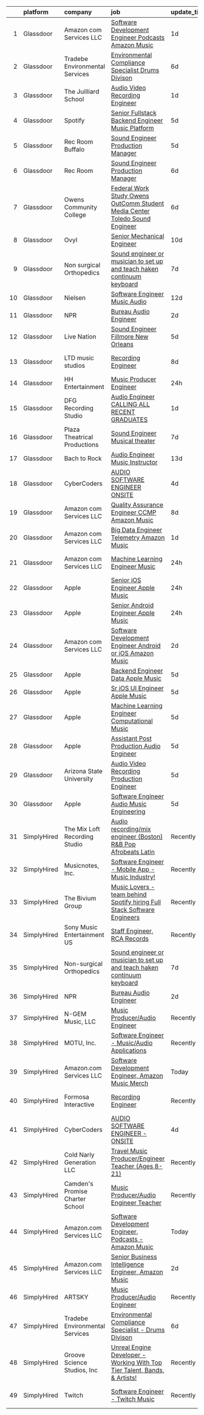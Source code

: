 

|    | platform    | company                         | job                                                                                                                                                                                                                                                                                                                                                                                                                                                                                                                                                                                                                                                                                                                                                                                                                                                                                                                                                                                                                                                                                                                                                                                                                                                                                                                                                                             | update_time   | location                  |
|---:|:------------|:--------------------------------|:--------------------------------------------------------------------------------------------------------------------------------------------------------------------------------------------------------------------------------------------------------------------------------------------------------------------------------------------------------------------------------------------------------------------------------------------------------------------------------------------------------------------------------------------------------------------------------------------------------------------------------------------------------------------------------------------------------------------------------------------------------------------------------------------------------------------------------------------------------------------------------------------------------------------------------------------------------------------------------------------------------------------------------------------------------------------------------------------------------------------------------------------------------------------------------------------------------------------------------------------------------------------------------------------------------------------------------------------------------------------------------|:--------------|:--------------------------|
|  1 | Glassdoor   | Amazon com Services LLC         | [Software Development Engineer  Podcasts   Amazon Music](https://www.glassdoor.com/partner/jobListing.htm?pos=115&ao=1136043&s=58&guid=00000181473fe96baebf565ad41b636e&src=GD_JOB_AD&t=SR&vt=w&cs=1_691b4312&cb=1654757780141&jobListingId=1007923449344&jrtk=3-0-1g53jvqckqt6i801-1g53jvqd2r16q800-7ffbd5851da7d9dc-)                                                                                                                                                                                                                                                                                                                                                                                                                                                                                                                                                                                                                                                                                                                                                                                                                                                                                                                                                                                                                                                         | 1d            | Culver City, CA           |
|  2 | Glassdoor   | Tradebe Environmental Services  | [Environmental Compliance Specialist   Drums Divison](https://www.glassdoor.com/partner/jobListing.htm?pos=102&ao=1110586&s=58&guid=00000181473fe96baebf565ad41b636e&src=GD_JOB_AD&t=SR&vt=w&ea=1&cs=1_8cb82759&cb=1654757780139&jobListingId=1007913837558&cpc=A356F292FF34F670&jrtk=3-0-1g53jvqckqt6i801-1g53jvqd2r16q800-aee518f62d822925--6NYlbfkN0B8GMa3RntkcGxyDWRdkTUuLLAj--st5PucnHcqnp1DO_xyRZy6JlrA19Mf9zE668ixGGA7sIcKfKFwOP6oss3WUsjXdYwe8U7FvSFDzICE8-OCnTZalcKpQsYK2x_ZES957dOQhEvZOGvYlOMLNDRt83ShqVO7DB_z2J1T_VxFxrEN0d4sjuCuxnojQDpU3UOvTzfRvX_3z2GzYuk72Pit0RcteK-6YRpPC1j5j0iO8zWdzO96LcAUjeWyMiMKyZwZ4VixrE8hNqn3c2VJ7Uh1lbj2zpAAye3OGmYePcenWFHoD52MQJw7Y-3Otd0nXL4O8AtfeB1F6pQ9yRooQBvUKXQqDtIXWsrDaI_3bp0ve2BBC20_trCQEze2JJiQGcI_a3fJnC66nCSlsKgLuW6eQbcqX7L0jrI5Tcf6bvDm0fCqg4vVrVAgZvnwzy1wcaK-KWrtAUms-VCr_AdQf31V0gy0aBgLehW_FWtrawVaka4SMrqa8Dz19nb9G0cI42KwRPgD2Wm9Q51v08jXjAu-QAEzGd-O3Tx_R0tgZUDT6D8RMH8N-U4z-B4Ww573U_U%3D)                                                                                                                                                                                                                                                                                                                                                                                                                    | 6d            | Millington, TN            |
|  3 | Glassdoor   | The Juilliard School            | [Audio Video Recording Engineer](https://www.glassdoor.com/partner/jobListing.htm?pos=118&ao=1136043&s=58&guid=00000181473fe96baebf565ad41b636e&src=GD_JOB_AD&t=SR&vt=w&cs=1_09acdf3b&cb=1654757780142&jobListingId=1007923139605&jrtk=3-0-1g53jvqckqt6i801-1g53jvqd2r16q800-098188227d265a68-)                                                                                                                                                                                                                                                                                                                                                                                                                                                                                                                                                                                                                                                                                                                                                                                                                                                                                                                                                                                                                                                                                 | 1d            | New York, NY              |
|  4 | Glassdoor   | Spotify                         | [Senior Fullstack Backend Engineer  Music Platform](https://www.glassdoor.com/partner/jobListing.htm?pos=117&ao=1136043&s=58&guid=00000181473fe96baebf565ad41b636e&src=GD_JOB_AD&t=SR&vt=w&cs=1_481914f3&cb=1654757780141&jobListingId=1007916395987&jrtk=3-0-1g53jvqckqt6i801-1g53jvqd2r16q800-d77ebc1dba628ae7-)                                                                                                                                                                                                                                                                                                                                                                                                                                                                                                                                                                                                                                                                                                                                                                                                                                                                                                                                                                                                                                                              | 5d            | New York, NY              |
|  5 | Glassdoor   | Rec Room Buffalo                | [Sound Engineer Production Manager](https://www.glassdoor.com/partner/jobListing.htm?pos=126&ao=1136043&s=58&guid=00000181473fe96baebf565ad41b636e&src=GD_JOB_AD&t=SR&vt=w&ea=1&cs=1_b35ee531&cb=1654757780142&jobListingId=1007915855143&jrtk=3-0-1g53jvqckqt6i801-1g53jvqd2r16q800-a0bd017ac6748576-)                                                                                                                                                                                                                                                                                                                                                                                                                                                                                                                                                                                                                                                                                                                                                                                                                                                                                                                                                                                                                                                                         | 5d            | Buffalo, NY               |
|  6 | Glassdoor   | Rec Room                        | [Sound Engineer Production Manager](https://www.glassdoor.com/partner/jobListing.htm?pos=128&ao=1136043&s=58&guid=00000181473fe96baebf565ad41b636e&src=GD_JOB_AD&t=SR&vt=w&ea=1&cs=1_246ea8bc&cb=1654757780142&jobListingId=1007913811813&jrtk=3-0-1g53jvqckqt6i801-1g53jvqd2r16q800-9f316f024ee0411d-)                                                                                                                                                                                                                                                                                                                                                                                                                                                                                                                                                                                                                                                                                                                                                                                                                                                                                                                                                                                                                                                                         | 6d            | Buffalo, NY               |
|  7 | Glassdoor   | Owens Community College         | [Federal Work Study  Owens OutComm Student Media Center Toledo  Sound Engineer](https://www.glassdoor.com/partner/jobListing.htm?pos=124&ao=1136043&s=58&guid=00000181473fe96baebf565ad41b636e&src=GD_JOB_AD&t=SR&vt=w&cs=1_4a6218e2&cb=1654757780142&jobListingId=1007914550357&jrtk=3-0-1g53jvqckqt6i801-1g53jvqd2r16q800-59763768fd316e72-)                                                                                                                                                                                                                                                                                                                                                                                                                                                                                                                                                                                                                                                                                                                                                                                                                                                                                                                                                                                                                                  | 6d            | Toledo, OH                |
|  8 | Glassdoor   | Ovyl                            | [Senior Mechanical Engineer](https://www.glassdoor.com/partner/jobListing.htm?pos=129&ao=1136043&s=58&guid=00000181473fe96baebf565ad41b636e&src=GD_JOB_AD&t=SR&vt=w&cs=1_341c0c5f&cb=1654757780142&jobListingId=1007900694346&jrtk=3-0-1g53jvqckqt6i801-1g53jvqd2r16q800-18d5a85cf84e7819-)                                                                                                                                                                                                                                                                                                                                                                                                                                                                                                                                                                                                                                                                                                                                                                                                                                                                                                                                                                                                                                                                                     | 10d           | Nashville, TN             |
|  9 | Glassdoor   | Non surgical Orthopedics        | [Sound engineer or musician to set up and teach haken continuum keyboard](https://www.glassdoor.com/partner/jobListing.htm?pos=108&ao=1110586&s=58&guid=00000181473fe96baebf565ad41b636e&src=GD_JOB_AD&t=SR&vt=w&ea=1&cs=1_ba32b112&cb=1654757780140&jobListingId=1007909489927&cpc=8795CF9063CD573D&jrtk=3-0-1g53jvqckqt6i801-1g53jvqd2r16q800-3b688acee934a767--6NYlbfkN0D5YAeMFi4zhZcq7gTnzHHMf_RYr1Ri-jQh-wsMEybxrbqSKcy82bdk2xLzsP5-Hub70bTgbRU51qnl3yUrfsqxm-xx8kzZg3CayOCzUu4vE8hHT0lMjG6T3BLy_KW88brvTW0IZgDMgFfMpWdC70FND5dAgsWPZ2P26JUa_Ee_Bp0e93CVt0_6wm9rQZiBRfpen8f7TqNKmd7YP-VoScVvFw6AhM2NKAW4Jbh_cRCVDY_j4vn1jZp3CUBAGet-vILDbASrtP0ITMUFNjVwX6J9ZpRXoTI_OkVbx0neyJL--X64b8j0AZ0nQ_05CrrmJ0FxKO8jaYGKcAZ2DLY2ko4OQQJEsz_CisJhIwCPEiiLwDWHwktwLwvgz1PHpaDbUC2nOIuJB7vRvl1Gny8fG0hEKEQ426LSiuYHF7INbzHzMSIECjnGgyGSXbXRhWDoJcYSFfh7hYbFATcAo_n_d03Qi88Ztfl2BjisRCRi_yQxX1gKFuRWHkuhMXOQcdUsIgOGueB5HAMUYUpb06jGrEFDc7Sz8Ps7aKbWNGOLbMuXFTZ64Mkg548W)                                                                                                                                                                                                                                                                                                                                                                                                              | 7d            | Hicksville, NY            |
| 10 | Glassdoor   | Nielsen                         | [Software Engineer  Music   Audio](https://www.glassdoor.com/partner/jobListing.htm?pos=123&ao=1136043&s=58&guid=00000181473fe96baebf565ad41b636e&src=GD_JOB_AD&t=SR&vt=w&cs=1_a501a4c3&cb=1654757780142&jobListingId=1007899383240&jrtk=3-0-1g53jvqckqt6i801-1g53jvqd2r16q800-732aeccaf8fcf408-)                                                                                                                                                                                                                                                                                                                                                                                                                                                                                                                                                                                                                                                                                                                                                                                                                                                                                                                                                                                                                                                                               | 12d           | Emeryville, CA            |
| 11 | Glassdoor   | NPR                             | [Bureau Audio Engineer](https://www.glassdoor.com/partner/jobListing.htm?pos=110&ao=1136043&s=58&guid=00000181473fe96baebf565ad41b636e&src=GD_JOB_AD&t=SR&vt=w&cs=1_f347253c&cb=1654757780140&jobListingId=1007921354098&jrtk=3-0-1g53jvqckqt6i801-1g53jvqd2r16q800-035cbbbfc1272e94-)                                                                                                                                                                                                                                                                                                                                                                                                                                                                                                                                                                                                                                                                                                                                                                                                                                                                                                                                                                                                                                                                                          | 2d            | New York, NY              |
| 12 | Glassdoor   | Live Nation                     | [Sound Engineer   Fillmore  New Orleans](https://www.glassdoor.com/partner/jobListing.htm?pos=120&ao=1136043&s=58&guid=00000181473fe96baebf565ad41b636e&src=GD_JOB_AD&t=SR&vt=w&cs=1_a8419f99&cb=1654757780142&jobListingId=1007916739901&jrtk=3-0-1g53jvqckqt6i801-1g53jvqd2r16q800-40e7878c54f0690a-)                                                                                                                                                                                                                                                                                                                                                                                                                                                                                                                                                                                                                                                                                                                                                                                                                                                                                                                                                                                                                                                                         | 5d            | New Orleans, LA           |
| 13 | Glassdoor   | LTD music studios               | [Recording Engineer](https://www.glassdoor.com/partner/jobListing.htm?pos=111&ao=1136043&s=58&guid=00000181473fe96baebf565ad41b636e&src=GD_JOB_AD&t=SR&vt=w&ea=1&cs=1_7207dcfa&cb=1654757780140&jobListingId=1007906265796&jrtk=3-0-1g53jvqckqt6i801-1g53jvqd2r16q800-e38009bc5f5a7d6d-)                                                                                                                                                                                                                                                                                                                                                                                                                                                                                                                                                                                                                                                                                                                                                                                                                                                                                                                                                                                                                                                                                        | 8d            | Fort Lauderdale, FL       |
| 14 | Glassdoor   | HH Entertainment                | [Music Producer Engineer](https://www.glassdoor.com/partner/jobListing.htm?pos=101&ao=1110586&s=58&guid=00000181473fe96baebf565ad41b636e&src=GD_JOB_AD&t=SR&vt=w&ea=1&cs=1_5a97982a&cb=1654757780138&jobListingId=1007926069539&cpc=AF8BC9077DDDE68D&jrtk=3-0-1g53jvqckqt6i801-1g53jvqd2r16q800-a903640f963ceb8b--6NYlbfkN0DLWr0FuvwmpNY589ecXM0wpB-l41nBtAe9mv-PvJGiqTmTM5SnYGkcXU-1apxAd3MLXblk44bzauVK2DXObjjp1AaqTFPLgI3ewr--OKyhgjn9AtfYkAIBNFDcf82PwkCv-KwDmggNryQISkfAw6d5W8x3NlXjOgxP_89Zy0pFFXweievl2lfrY7DbyKVdAVeMyE7Fi_uXjLX_YlbbIuntzSyo37NCsSd5DdhDRIC6VPtLebtnVAMz8j3QuTlAPwI79QXPnZBfC9L3WNrQWiWuBAlfE5ZvLcKzQMfLDcmaocGT13JMj_2qGzO4O-58FQi5A5oy_l3p0_zyaEUDMCQje0m_J0GLEK2oQy8beGbjFg3FDrmS9P5F-ReNVV5NBex8TxAcnT-6PH5-yEeNntFowtfG7OrWQ62jk2uvZHt878lJxHeYBZDrwRwDF4OMnek3s8kFriAvvkiLOKgjgHZYBelDYMRzekrsSFiIwFJaOG4Ekmv7qb3sKiGZZARu4qHAhsZ-C2K1kw%3D%3D)                                                                                                                                                                                                                                                                                                                                                                                                                                                                                                  | 24h           | Webster, TX               |
| 15 | Glassdoor   | DFG Recording Studio            | [Audio Engineer  CALLING ALL RECENT GRADUATES  ](https://www.glassdoor.com/partner/jobListing.htm?pos=121&ao=1136043&s=58&guid=00000181473fe96baebf565ad41b636e&src=GD_JOB_AD&t=SR&vt=w&ea=1&cs=1_2d5445ee&cb=1654757780142&jobListingId=1007923905535&jrtk=3-0-1g53jvqckqt6i801-1g53jvqd2r16q800-9b94ec7dac23bb56-)                                                                                                                                                                                                                                                                                                                                                                                                                                                                                                                                                                                                                                                                                                                                                                                                                                                                                                                                                                                                                                                            | 1d            | Orange, NJ                |
| 16 | Glassdoor   | Plaza Theatrical Productions    | [Sound Engineer   Musical theater](https://www.glassdoor.com/partner/jobListing.htm?pos=127&ao=1136043&s=58&guid=00000181473fe96baebf565ad41b636e&src=GD_JOB_AD&t=SR&vt=w&ea=1&cs=1_99eaf974&cb=1654757780142&jobListingId=1007910416492&jrtk=3-0-1g53jvqckqt6i801-1g53jvqd2r16q800-e9bea03a10641356-)                                                                                                                                                                                                                                                                                                                                                                                                                                                                                                                                                                                                                                                                                                                                                                                                                                                                                                                                                                                                                                                                          | 7d            | Lynbrook, NY              |
| 17 | Glassdoor   | Bach to Rock                    | [Audio Engineer Music Instructor](https://www.glassdoor.com/partner/jobListing.htm?pos=130&ao=1136043&s=58&guid=00000181473fe96baebf565ad41b636e&src=GD_JOB_AD&t=SR&vt=w&ea=1&cs=1_d648e020&cb=1654757780142&jobListingId=1007895404302&jrtk=3-0-1g53jvqckqt6i801-1g53jvqd2r16q800-35a1d9d95db4ebea-)                                                                                                                                                                                                                                                                                                                                                                                                                                                                                                                                                                                                                                                                                                                                                                                                                                                                                                                                                                                                                                                                           | 13d           | Leesburg, VA              |
| 18 | Glassdoor   | CyberCoders                     | [AUDIO SOFTWARE ENGINEER   ONSITE](https://www.glassdoor.com/partner/jobListing.htm?pos=109&ao=1110586&s=58&guid=00000181473fe96baebf565ad41b636e&src=GD_JOB_AD&t=SR&vt=w&ea=1&cs=1_9407568d&cb=1654757780141&jobListingId=1007917890945&cpc=F41FEAB56D215062&jrtk=3-0-1g53jvqckqt6i801-1g53jvqd2r16q800-0eb1321e7c2dc0aa--6NYlbfkN0CpFJQzrgRR8WqXWK1qKKEqALWJw739KlKqr2H-MSI4eoBlI4EFrmor2FYZMP3muM2CC_ggt6sDmdItpSi6INwq5R0tt2v1ejO42dbkoHHd2acKp_Nx9Kq9VxNSMGInXO9uzndwQQ9TLtVBmzANB7vAld9R09PXYDwyE_5B3g0-FJ6R5ct04MzQjK5zsGrEBPXGTtcOEDlcv3tHLmaVAKxtRCUnSjUsnrxq5OXklzxLx2vXwwOA3IJeIbsFfLh4-PQjOp_J-CbavT8kbP7ZxngWx55X7gkaGkgwxoedgu8htjPd_kUPeY8zywgtdS4KM-JkReeUN_yk3y3XTTcNhlrjR3MfhTn2cKdOptdpyB1nUjjGaxr4kXacevD2EWdL7n_g0UbZ8hTA0Qs_u3zUCNC6I57C9ARgodYCjzj8Es24mvEc-Nxfbf0tt2hr7FIm6USXbtKg_LArXyj57tEPMDb2pgPhhglCe20IKflMBDJNQ5tlhVCzjrrzfsnp0CD3IB15wblBg_Gkp4UTa6ih44N-20KazZ-GYn9rCRR4rkAX05CP5Ib-OuTeencQpZG1lvNhQxEYRyWh692jZGQ1wVRz4cCkU9_DP3-cmvuzWKy1OM4M0DVW03QMt7vJUaYsmS_hrGQM1JNzC7fvtD1C0j3M5QAkBNfT8K1xAYCmvA19AYhxQiqcr5R_DuHBn6N51PhKDRnRDpN6mjhf32OWEKHVGcBxnCHacvdploGOgDc8RoQmyBxbq36QDoB_9PIoCCvG7ID2BHwu672_fkkveEW2MdNqIzqeKe9VU7B48FW8hfpOLE98ur4y9Toi6N2RkTsIbDpg79OEIl-kcTZ9vDeSKvOJulJIFvM7tnrB1EQukkgevUU4Z9bv7IWYsQlNgvt3gpnH5DWmFrt3hsZgkWSLrQNDyhjwUjZu-TNOTEFKA-KpFx_sBWrjgnvz0818kWXoeTF94K4SSfdLyrzNLewDongpTSvpER0%3D)       | 4d            | San Jose, CA              |
| 19 | Glassdoor   | Amazon com Services LLC         | [Quality Assurance Engineer  CCMP  Amazon Music](https://www.glassdoor.com/partner/jobListing.htm?pos=122&ao=1136043&s=58&guid=00000181473fe96baebf565ad41b636e&src=GD_JOB_AD&t=SR&vt=w&cs=1_8fbab847&cb=1654757780142&jobListingId=1007906446113&jrtk=3-0-1g53jvqckqt6i801-1g53jvqd2r16q800-96896446d650ddd9-)                                                                                                                                                                                                                                                                                                                                                                                                                                                                                                                                                                                                                                                                                                                                                                                                                                                                                                                                                                                                                                                                 | 8d            | Seattle, WA               |
| 20 | Glassdoor   | Amazon com Services LLC         | [Big Data Engineer   Telemetry  Amazon Music](https://www.glassdoor.com/partner/jobListing.htm?pos=119&ao=1136043&s=58&guid=00000181473fe96baebf565ad41b636e&src=GD_JOB_AD&t=SR&vt=w&cs=1_426186dd&cb=1654757780142&jobListingId=1007924174799&jrtk=3-0-1g53jvqckqt6i801-1g53jvqd2r16q800-a3d0ec94b474fc74-)                                                                                                                                                                                                                                                                                                                                                                                                                                                                                                                                                                                                                                                                                                                                                                                                                                                                                                                                                                                                                                                                    | 1d            | San Francisco, CA         |
| 21 | Glassdoor   | Amazon com Services LLC         | [Machine Learning Engineer  Music](https://www.glassdoor.com/partner/jobListing.htm?pos=116&ao=1136043&s=58&guid=00000181473fe96baebf565ad41b636e&src=GD_JOB_AD&t=SR&vt=w&cs=1_3badf1fa&cb=1654757780141&jobListingId=1007926660229&jrtk=3-0-1g53jvqckqt6i801-1g53jvqd2r16q800-70c46895e03c84ee-)                                                                                                                                                                                                                                                                                                                                                                                                                                                                                                                                                                                                                                                                                                                                                                                                                                                                                                                                                                                                                                                                               | 24h           | San Francisco, CA         |
| 22 | Glassdoor   | Apple                           | [Senior iOS Engineer   Apple Music](https://www.glassdoor.com/partner/jobListing.htm?pos=103&ao=1110586&s=58&guid=00000181473fe96baebf565ad41b636e&src=GD_JOB_AD&t=SR&vt=w&cs=1_a3a22262&cb=1654757780138&jobListingId=1007927431117&cpc=F41FEAB56D215062&jrtk=3-0-1g53jvqckqt6i801-1g53jvqd2r16q800-e07178d248322ad8--6NYlbfkN0BvKrLyj5gPmtZO9T8euul8TCxuuKNOtzRJOomxnwSEodTz2Bc-sPZlFpP0h5lDivpwxQgYRq-ep1kGV3R7PCRd0ytae5Dy1PTnEScyDy3Yg8wP7fwql9FeO1bZk7RhHUFJ6RpnEFfLRj1v0wj94TGdBzfrftwyVBUoQIcHYIuxdotLeiXUPGQAesVdyI4DY2kR8iXMdurySUbPnLdEL6Yg9UiTgybrQCsHpZjWDzWcFlGtk3AVe9RUJtnhJbYBsbJthLYlVw7z2pfZswr7iVnBgiX8FyBvjZr69E33INGoGiRbvzyLTOoIuhXHj1RP8x_clyM0UU4yfXaFsJHhPqQqs8UVnf4L5rul8ITkI7SmfZRUR5ANbAHGW8CRaO_H4k3TuFy5HFujFSdJiEk8QxHC5IbdoeFSlQS1A4FTGCTXjLXJONTLzIZrdyMRsEI2mSwyu6ibMb6a6olPDijbX5F_VlWRzne9y1YVtZ2saOi4N0Nyuwnckqmf-HOTrp5WfIzs4CJHwENoS28QKJHT4FeFLI2LkB_dAe9ljT3-_Pml-65masd0pwpXcrbxP_Y_dcZWwan08Ny3fieK2lJd9xIHx5JF0M4f_Fl8PN35Vgv-kQPNDqGI7rUBAgDg65FafEpB_xkCxY9_kgE5lLk0w0rz3FG7HnC_QrP0tla5w4bPIlxjE4VYdhbk20K9gBEwfKwPlqWkBjJZ6I2-jbxwoKyRSMu7nARtNDN0E7Q5EpwelCc1hs6CcqtUF39xAA1uIUZ3_SW0DF_C_02AFvfBweXxwOAYnq8AkhAtb7Dfyjt9sunYTCemf1vyCto14I_-dppgWMFX6B6c3NmGOEqFGY72VmOYhcr7p7NDth-bwoEbRG19TNwzZWFsr8_S7U3QHkZQFFGwTCwhGr2ZHKMXTYsjvHRWJ0CrTGsVpbfn3LoCF8BpebI4pZIXZPpURLW54vrf20cJI1VTIqE-l-8IlKbG)                         | 24h           | New York, NY              |
| 23 | Glassdoor   | Apple                           | [Senior Android Engineer   Apple Music](https://www.glassdoor.com/partner/jobListing.htm?pos=104&ao=1110586&s=58&guid=00000181473fe96baebf565ad41b636e&src=GD_JOB_AD&t=SR&vt=w&cs=1_067b97d3&cb=1654757780139&jobListingId=1007927431100&cpc=C4A69CCDBB3B9599&jrtk=3-0-1g53jvqckqt6i801-1g53jvqd2r16q800-d355fb14d0a07e1b--6NYlbfkN0BvKrLyj5gPmtZO9T8euul8TCxuuKNOtzRJOomxnwSEodTz2Bc-sPZlC5mDe-NOaJiXSBfunxvVSGXb6ibOxECe8ASMU-OwML-1-v-JeLpDOLQKmzjd8aPn23NvMrDYDKswW3G5RmDbOKg9W-Wfco3dQtEkf3P5yxPJ3aXk8I1UwWeKEE2gWvpng6qx80KQxaE9j9FhTpycgIVGTRleHAGG8uaEn5aC1KeMcJwydlZwLcbm1tOCf_sR3aQ06nHdkJLB03-EYkGTUIeV08oWvhoAdOJSOwLu9-lX6prEPVfLay_UEpK-FcRK2GeYnYdyan3ukzu0MPPxe_mUslpj00blfTRnSEfgeHsRw4y3GiWMGYRrgRqlQUvAppU7Obezf8YTzmbgJMlS7tApAM7e7P4vWZ0h65bcC2JHavLrUYxtvpivvE_EcVnZrf3jvXDTCdE5scEWJUjqNd7pZCf010SzC_pB8TPafyfHO1-C26ecd6686WLBm-5IaPrL-b-D37qUnluvMbkA2M4Tfip83sGmwxi9T6YDHPCSShd7wCGJyylIDMLmMbKoW3C1aaFirGmYrdd6bSJes4ZvbbOBpnoQM64WPP_w-e2CZwTaE9ncvYt1TDIr0NkVLfkT8GUgvHRgtlY_GL0oPagDshz7PC6Fiphfr4aw1gsGdr9iIjg8ySAlT7Us51g6oIJetQqH0cJBo0WO_YGsYvIrL_Vw0aKlhwxXiPTV95vml0vVxp1edYUTXJYo-Krh0EDlC-QmHMxlNMVhT_kt6R7p2DBCVQCg95Vuv_wqahkevdIBKJmu30QIPUSoMmgB5UjHndldBT1PgjgVBVTLYA0U3HN8lez8i8596uohF7XtOLIQClXvSxJIaGKKXqL_DOrICeQfaFNFA6ipNJ8sjGc9CCEMFmzcvCDlhP6LeT0AorNWq2bUbQyatCPmfcDsjDSId1o8vND4HnPYC-ze_mZ9zwD-Vrhc)                     | 24h           | San Diego, CA             |
| 24 | Glassdoor   | Amazon com Services LLC         | [Software Development Engineer   Android or iOS  Amazon Music](https://www.glassdoor.com/partner/jobListing.htm?pos=114&ao=1136043&s=58&guid=00000181473fe96baebf565ad41b636e&src=GD_JOB_AD&t=SR&vt=w&cs=1_cb195556&cb=1654757780141&jobListingId=1007921551135&jrtk=3-0-1g53jvqckqt6i801-1g53jvqd2r16q800-6010ed468f954e7f-)                                                                                                                                                                                                                                                                                                                                                                                                                                                                                                                                                                                                                                                                                                                                                                                                                                                                                                                                                                                                                                                   | 2d            | Sunnyvale, CA             |
| 25 | Glassdoor   | Apple                           | [Backend Engineer Data   Apple Music](https://www.glassdoor.com/partner/jobListing.htm?pos=106&ao=1110586&s=58&guid=00000181473fe96baebf565ad41b636e&src=GD_JOB_AD&t=SR&vt=w&cs=1_79e1cbde&cb=1654757780141&jobListingId=1007917012099&cpc=2CAED5C921A5F994&jrtk=3-0-1g53jvqckqt6i801-1g53jvqd2r16q800-3e0a4e107b841912--6NYlbfkN0BvKrLyj5gPmtZO9T8euul8TCxuuKNOtzRJOomxnwSEodTz2Bc-sPZlFpP0h5lDivpyqv1_1q5yi7sfbLn7AXwlCfXnikP7O9OndK5VBx-j_YqikbhqFF_zwTphQo6SqvzynzK_3T0_qKmj2h-_R0TJJNcbSV_xSAf_KaI121wpcC6Wi7fIIMxcfBBwnSrT9XHkMxZ-5ujtHCi8QPRvPZXwwxc5pRA3k66BaBfU0QqcxrjqJCCFGp4h_UfpaAAUTGiGXFpgswzrNOAhhKI8wvRY-x3nsD1vMe4uHIRG1Z7yIJWc_979L4vAQhBMvmZJlU-r0DdYKUcKs9fa4P2qGUALaJx1SQkFNeL3yDV6kLs508ZeiYRSRR1i0luAxMg5q4izTJhcRzNOwWHZ3hItvUWGvumpRPNlUfLb66Zs7uDJnNTMPrWTM5SGcuRPejUpf90LJlfwPqOfEctIv_0-mzU93zkAwGuBP9QWrJCGo4w2Pb8MhSPEAB9RDb9EM9X4ozGFW5yJ5yPWKItwNi3MCTiMW_gi0IE_X7w6zTkY8ZPimqKIWtRvk8HGgXDKqYlbnpLxKUtklU7RHE0SQs3-riBenFE0hjXzq7XAq4TMWWgjOnvf-81c75iF0WXhfMjy43g5lkNDUy1IlLvCC5ijOStpwIdkbolncfA7GX-9wMFPqTJ0HFo-n2LaJZYWI6cGxHKGOZdTOGOx0OBPeHz17o3RH38NQxR_M6dGbZdcuzOlsfkj2B2cB8s2J-q_4CDTXfTYJFII3C8BdwjCAyutNz_PS88mLGqTSf3g9rkXenNkYoRlY9CoY5FgsSOvmOHsCVQZ9AWnUZ4j1uwVPvEhJE8Gg9ToFjTXlqvYGBm8qPBPHCA1yB7UoZNqAay9CMWFlkiNcqwD4vWCWE4-bQMtl-GkbXK25Cxb9gdRAdQtIMPD8gZNQXroeQwiS-7YiQ6mVxRiDCaUsPih-2777wVR9K4K)                       | 5d            | New York, NY              |
| 26 | Glassdoor   | Apple                           | [Sr  iOS UI Engineer Apple Music](https://www.glassdoor.com/partner/jobListing.htm?pos=107&ao=1110586&s=58&guid=00000181473fe96baebf565ad41b636e&src=GD_JOB_AD&t=SR&vt=w&cs=1_96c5acfa&cb=1654757780140&jobListingId=1007917016775&cpc=F41FEAB56D215062&jrtk=3-0-1g53jvqckqt6i801-1g53jvqd2r16q800-87bc014831b49a9c--6NYlbfkN0BvKrLyj5gPmtZO9T8euul8TCxuuKNOtzRJOomxnwSEodTz2Bc-sPZl1dBMH13w-jPgyhYajQM8u1KVAmOg5qA-AADqe095L_IoSLH_NQRe097NweRHOYCX90_LYYbzeJrEuptSuorCP5i78MBLqUVEBw12ns4cbPvFAiLWGyOCyhrcF22FCyJigkvrQOiojiChHHeRbStV3Pl-lTMd-pPg-gPBTY97MIo-tc98cPI745rKAz8PRYXdlUo1QEvUh9aC_lKvW9t4-aGfIopLKjkA3lje5_JRMw0_TSL6nm1Sd0aenlxginBDh7T24VAgovkJlBqetCXFjk9sWaOlj4ol1IJpVXOErhuD8bBG-5_mhvDg9Qu8oGSd2UhbW4KU5MMC4haTthe2L62X6FYXj28oP32YlQwIV2i1ZAyjTVneoRWj7eEbLk1kT3NTrLCWQNNzy-LMdsyJpf7A6hsGB38S1s08DI2zOHcSLWFZ3cySiuLkjv7LKupPWn0WAsjn5pJzsEvwG_rIE_93ACOJEf7VpqMOoS_tkXt4uXqxsY0I5giiSbOyEWcyX5bKzvwkI9FgXqs7ffjNsZViTzGqa-rGgoWHb-Xtr187nKUZZKNDRtyM2JOJJBW_9qNJ1jWUgSeevFYoECGf4ACyVcGkWorWsA9uhbIblIBCUSde1MnytWj_40KX3GKKpSJAhhSZTN4QNJV46__knztr6ruzztw4kvWRuy9KgP6gRzWl_f5pVBW1T4b6tFZPwozCsk2fBa4yWCWQPAZZXJbIDFZzYUYQdq9wQeMuYeSFzbcvXdnlcHhvsm2WHDJUAbPHOA3hAGf07uU8w-r0mtL9qTA16OCfyY32Jpc_JxrA3IlcvvA09QavTpQFdBMdXSDx97NbYXG4YLI8ijVBZnjsTxrGbYiQPouo3kQbD7TbcK0i_KKAp6OGFGg259MtdB_fJz648jAiUK2N5qs6ZbPU4P4SSJgg)                           | 5d            | Seattle, WA               |
| 27 | Glassdoor   | Apple                           | [Machine Learning Engineer  Computational Music](https://www.glassdoor.com/partner/jobListing.htm?pos=112&ao=1136043&s=58&guid=00000181473fe96baebf565ad41b636e&src=GD_JOB_AD&t=SR&vt=w&cs=1_f4c75866&cb=1654757780140&jobListingId=1007917362539&jrtk=3-0-1g53jvqckqt6i801-1g53jvqd2r16q800-bf9ffda96514d847-)                                                                                                                                                                                                                                                                                                                                                                                                                                                                                                                                                                                                                                                                                                                                                                                                                                                                                                                                                                                                                                                                 | 5d            | Portland, OR              |
| 28 | Glassdoor   | Apple                           | [Assistant Post Production Audio Engineer](https://www.glassdoor.com/partner/jobListing.htm?pos=113&ao=1136043&s=58&guid=00000181473fe96baebf565ad41b636e&src=GD_JOB_AD&t=SR&vt=w&cs=1_02c19f4c&cb=1654757780142&jobListingId=1007917363393&jrtk=3-0-1g53jvqckqt6i801-1g53jvqd2r16q800-c975373dc6cc8c45-)                                                                                                                                                                                                                                                                                                                                                                                                                                                                                                                                                                                                                                                                                                                                                                                                                                                                                                                                                                                                                                                                       | 5d            | Cupertino, CA             |
| 29 | Glassdoor   | Arizona State University        | [Audio Video Recording Production Engineer](https://www.glassdoor.com/partner/jobListing.htm?pos=125&ao=1136043&s=58&guid=00000181473fe96baebf565ad41b636e&src=GD_JOB_AD&t=SR&vt=w&cs=1_9d62b0b7&cb=1654757780142&jobListingId=1007917053973&jrtk=3-0-1g53jvqckqt6i801-1g53jvqd2r16q800-5eeae14ef1a83dcf-)                                                                                                                                                                                                                                                                                                                                                                                                                                                                                                                                                                                                                                                                                                                                                                                                                                                                                                                                                                                                                                                                      | 5d            | Phoenix, AZ               |
| 30 | Glassdoor   | Apple                           | [Software Engineer   Audio Music Engineering](https://www.glassdoor.com/partner/jobListing.htm?pos=105&ao=1110586&s=58&guid=00000181473fe96baebf565ad41b636e&src=GD_JOB_AD&t=SR&vt=w&cs=1_86294512&cb=1654757780139&jobListingId=1007917012132&cpc=AC285F3A3ECA6BB0&jrtk=3-0-1g53jvqckqt6i801-1g53jvqd2r16q800-66a5959cc2c319e5--6NYlbfkN0BvKrLyj5gPmtZO9T8euul8TCxuuKNOtzRJOomxnwSEodTz2Bc-sPZl29JElYHfcoRu0fPF_ZzN6NyR22neeYnn6ROWfkt7xIv5UOF9Dlx-tNKzyxO7Cfyp1KdRHChC4x2JswU1D4zGptHA691jdfAjLj_aHuFkwGpgCp8PiJ0fgrI9NFQ-8hlELBnrGxIVl05TDSKnXvskb2-Cn5DgOfhO-vm_wGqK7piz3FKPTpj37crEQYoZdtgReWc4Zu5aKuGfTfhmWBG52_a6zhZ2nHgQoflJJUBp_FswlVQlNfag2VPpaYpdTaBsVr8BodBtx7GdYJnRWzwT-ELyGL6_7Vs-ZiRb5D_Ysc7j-tyJ4wJXrtJC5e7FsQv4cRflBKJP_j6pSyiFqr1oljcTODBKk7tODDjRK-H0iwUoGsBYed0I7aImPRt9ankN2_SXUP8D31f0uu95pvoUN23_Z1kp1bjmOT53dt_6-66yTGEMwpkgtorzi33YpFUYbagr5ah_FDwrSaAoAw_APeYMuANY_UMpEv6dJbTKlUcTTQhIwXGMHEpjPasbZ3nxtDwWYhe2cUD_lCOfZzj_dFouWuIOPzh5UUulTmuwh3GokYHIk3Vg4JJeNtyfUx7ppjmH_i7POw81AjD7QhrSbtUdgsCirtX0ae-Q4Lj17YJENQG_9Ljnsg3V7atSofkMPmyMQ4TN6C4NPE05EKi_O8Qjq9glsXwjCuiUh4xz7AUuoihiQ8BSQ2NEepYG7lRJBsqJg6y8m3_ULwrC9MVlLn1vJ8bVgBAhDUyyOTcln2jc4-3Tu4ZvH9V6fionuugaYkbWAuW6xhHsxEqZRdPXULNZMS50CR6Zh1tQ2GMkpFjUVav91YgH4RvSysCkIcqQJ1T2DNTzBFn8dzZepDdFEdJLVQKG4EQyUNz4qDZA5P6H6MI_yBb5PbUK-dzwiwWEzAxSxoxM7E4xNPxLOg0D2G-xcbVUj8_zOrhHCqzSkTQ%3D) | 5d            | Culver City, CA           |
| 31 | SimplyHired | The Mix Loft Recording Studio   | [Audio recording/mix engineer (Boston) R&B Pop Afrobeats Latin](https://www.simplyhired.com/job/ItBDeQewPykczH3FXc7X40hudhT4rMdltMW5EuKQQQFv6bR65Fc9SA?q=music+engineer)                                                                                                                                                                                                                                                                                                                                                                                                                                                                                                                                                                                                                                                                                                                                                                                                                                                                                                                                                                                                                                                                                                                                                                                                        | Recently      | Quincy, MA                |
| 32 | SimplyHired | Musicnotes, Inc.                | [Software Engineer - Mobile App - Music Industry!](https://www.simplyhired.com/job/znPtqyuOs7-wVaRUojghv2RSA5GqEzrKbutvPlgAZWT6nXoyEGnC5Q?q=music+engineer)                                                                                                                                                                                                                                                                                                                                                                                                                                                                                                                                                                                                                                                                                                                                                                                                                                                                                                                                                                                                                                                                                                                                                                                                                     | Recently      | Madison, WI               |
| 33 | SimplyHired | The Bivium Group                | [Music Lovers - team behind Spotify hiring Full Stack Software Engineers](https://www.simplyhired.com/job/mG4k8jolCoSrWLgW6eqeXsUGR3pPFXcLyrjxoinfzV2qZko2K-L12A?q=music+engineer)                                                                                                                                                                                                                                                                                                                                                                                                                                                                                                                                                                                                                                                                                                                                                                                                                                                                                                                                                                                                                                                                                                                                                                                              | Recently      | Remote                    |
| 34 | SimplyHired | Sony Music Entertainment US     | [Staff Engineer, RCA Records](https://www.simplyhired.com/job/dwkMmDXnT1hAmYDd9mYCsbJlC48Fo9KuuDMR62WYReptlyXKnOCFWQ?q=music+engineer)                                                                                                                                                                                                                                                                                                                                                                                                                                                                                                                                                                                                                                                                                                                                                                                                                                                                                                                                                                                                                                                                                                                                                                                                                                          | Recently      | Los Angeles, CA           |
| 35 | SimplyHired | Non-surgical Orthopedics        | [Sound engineer or musician to set up and teach haken continuum keyboard](https://www.simplyhired.com/job/7y5RxfWgvBhvD5ARANj7xR1wS24g3fPvxpYIHCnLHOc6p5-BJXdA0g?q=music+engineer)                                                                                                                                                                                                                                                                                                                                                                                                                                                                                                                                                                                                                                                                                                                                                                                                                                                                                                                                                                                                                                                                                                                                                                                              | 7d            | Hicksville, NY            |
| 36 | SimplyHired | NPR                             | [Bureau Audio Engineer](https://www.simplyhired.com/job/48fbd3fxzMiTsj8fd3hGlwx5mlD-0cpnxFgZxtSTVPBd5vrUq0L6yA?q=music+engineer)                                                                                                                                                                                                                                                                                                                                                                                                                                                                                                                                                                                                                                                                                                                                                                                                                                                                                                                                                                                                                                                                                                                                                                                                                                                | 2d            | New York, NY              |
| 37 | SimplyHired | N-GEM Music, LLC                | [Music Producer/Audio Engineer](https://www.simplyhired.com/job/Ezwa4jEajZ7pguMTILcySEmg7Pz97pN4Z54HItsH2bknDEZXVVTfQw?q=music+engineer)                                                                                                                                                                                                                                                                                                                                                                                                                                                                                                                                                                                                                                                                                                                                                                                                                                                                                                                                                                                                                                                                                                                                                                                                                                        | Recently      | Remote                    |
| 38 | SimplyHired | MOTU, Inc.                      | [Software Engineer - Music/Audio Applications](https://www.simplyhired.com/job/VuLJ-igMUjfIMfjwleX6wwPZbjhPLCU5FU_neKZXVevucWcq5lQRNg?q=music+engineer)                                                                                                                                                                                                                                                                                                                                                                                                                                                                                                                                                                                                                                                                                                                                                                                                                                                                                                                                                                                                                                                                                                                                                                                                                         | Recently      | Cambridge, MA             |
| 39 | SimplyHired | Amazon.com Services LLC         | [Software Development Engineer, Amazon Music Merch](https://www.simplyhired.com/job/NihuXN3J8TtWnMY6dl0LYLdB68fzn78DotKIQAOHgGt1ExRp4mLBFw?q=music+engineer)                                                                                                                                                                                                                                                                                                                                                                                                                                                                                                                                                                                                                                                                                                                                                                                                                                                                                                                                                                                                                                                                                                                                                                                                                    | Today         | Culver City, CA           |
| 40 | SimplyHired | Formosa Interactive             | [Recording Engineer](https://www.simplyhired.com/job/29sDM0Sr9JlQYH7solN3F74VDbJwVqpkxGxp49jc-twKzjzyunLXRQ?q=music+engineer)                                                                                                                                                                                                                                                                                                                                                                                                                                                                                                                                                                                                                                                                                                                                                                                                                                                                                                                                                                                                                                                                                                                                                                                                                                                   | Recently      | Los Angeles, CA           |
| 41 | SimplyHired | CyberCoders                     | [AUDIO SOFTWARE ENGINEER - ONSITE](https://www.simplyhired.com/job/HcKWaT6amsmkfOHi8tSSkvXgtNbUlGAQTUaW14vP9LfmSktPyhmNDA?q=music+engineer)                                                                                                                                                                                                                                                                                                                                                                                                                                                                                                                                                                                                                                                                                                                                                                                                                                                                                                                                                                                                                                                                                                                                                                                                                                     | 4d            | San Jose, CA              |
| 42 | SimplyHired | Cold Narly Generation LLC       | [Travel Music Producer/Engineer Teacher (Ages 8-21)](https://www.simplyhired.com/job/PrRtHJK34wjcqtTKUBXmae48zJvTGlLB4ZEAem-S4UoRI16O7wT5WQ?q=music+engineer)                                                                                                                                                                                                                                                                                                                                                                                                                                                                                                                                                                                                                                                                                                                                                                                                                                                                                                                                                                                                                                                                                                                                                                                                                   | Recently      | Buffalo, NY +1 location   |
| 43 | SimplyHired | Camden's Promise Charter School | [Music Producer/Audio Engineer Teacher](https://www.simplyhired.com/job/l9PJfcPPBVooQjznIQ7VLgR2oLGIZF4pMRyQSenxexlCDqVeK7eeog?q=music+engineer)                                                                                                                                                                                                                                                                                                                                                                                                                                                                                                                                                                                                                                                                                                                                                                                                                                                                                                                                                                                                                                                                                                                                                                                                                                | Recently      | Camden, NJ                |
| 44 | SimplyHired | Amazon.com Services LLC         | [Software Development Engineer, Podcasts - Amazon Music](https://www.simplyhired.com/job/Y9GR_7zm2QIwJr_N_N1-QnmNP_oa3l5Viomsp_vYna1Vz3zq8d0jNQ?q=music+engineer)                                                                                                                                                                                                                                                                                                                                                                                                                                                                                                                                                                                                                                                                                                                                                                                                                                                                                                                                                                                                                                                                                                                                                                                                               | Today         | United States +1 location |
| 45 | SimplyHired | Amazon.com Services LLC         | [Senior Business Intelligence Engineer, Amazon Music](https://www.simplyhired.com/job/IIFQU2WmPlI_vbWR2CS4IsEXbDYamW3GniBT0lPK2N1GUIynSfOXqg?q=music+engineer)                                                                                                                                                                                                                                                                                                                                                                                                                                                                                                                                                                                                                                                                                                                                                                                                                                                                                                                                                                                                                                                                                                                                                                                                                  | 2d            | Seattle, WA +1 location   |
| 46 | SimplyHired | ARTSKY                          | [Music Producer/Audio Engineer](https://www.simplyhired.com/job/BbM7NTnRalz9-Fudxd0oQm7UeYC8yFZYx4Pm0xqhMZxGF5zeFnYAdA?q=music+engineer)                                                                                                                                                                                                                                                                                                                                                                                                                                                                                                                                                                                                                                                                                                                                                                                                                                                                                                                                                                                                                                                                                                                                                                                                                                        | Recently      | Remote                    |
| 47 | SimplyHired | Tradebe Environmental Services  | [Environmental Compliance Specialist - Drums Divison](https://www.simplyhired.com/job/QxadPEXBQzNI7rR-07CHvrQQi-Pg3dNWVlEbCvjdXz8QBkvSyDk7qg?q=music+engineer)                                                                                                                                                                                                                                                                                                                                                                                                                                                                                                                                                                                                                                                                                                                                                                                                                                                                                                                                                                                                                                                                                                                                                                                                                  | 6d            | Millington, TN            |
| 48 | SimplyHired | Groove Science Studios, Inc     | [Unreal Engine Developer - Working With Top Tier Talent, Bands, & Artists!](https://www.simplyhired.com/job/tMUv0bhv1WXQseALxCUyt4HnppYbuHAxKhmBeo43qD4xlbIyIH-L1Q?q=music+engineer)                                                                                                                                                                                                                                                                                                                                                                                                                                                                                                                                                                                                                                                                                                                                                                                                                                                                                                                                                                                                                                                                                                                                                                                            | Recently      | Remote                    |
| 49 | SimplyHired | Twitch                          | [Software Engineer - Twitch Music](https://www.simplyhired.com/job/33171BEE0MiqhVueYkYJ2cimyCvKGpKOBBtSxA0S27U3v9Nd_pB9uw?q=music+engineer)                                                                                                                                                                                                                                                                                                                                                                                                                                                                                                                                                                                                                                                                                                                                                                                                                                                                                                                                                                                                                                                                                                                                                                                                                                     | Recently      | New York, NY +3 locations |